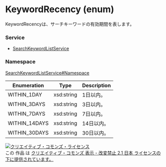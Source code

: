 # KeywordRecency (enum)
KeywordRecencyは、サーチキーワードの有効期間を表します。

### Service
+ [SearchKeywordListService](../../services/SearchKeywordListService.md)

### Namespace
[SearchKeywordListService#Namespace](../../services/SearchKeywordListService.md#namespace)

| Enumeration | Type | Description |
|---|---|---|
| WITHIN_1DAY | xsd:string | 1日以内。 |
| WITHIN_3DAYS | xsd:string | 3日以内。 |
| WITHIN_7DAYS | xsd:string | 7日以内。 |
| WITHIN_14DAYS | xsd:string | 14日以内。 |
| WITHIN_30DAYS | xsd:string | 30日以内。 |

<a rel="license" href="http://creativecommons.org/licenses/by-nd/2.1/jp/">
<img alt="クリエイティブ・コモンズ・ライセンス" style="border-width:0" src="https://i.creativecommons.org/l/by-nd/2.1/jp/88x31.png" />
</a><br />
この 作品 は <a rel="license" href="http://creativecommons.org/licenses/by-nd/2.1/jp/">
クリエイティブ・コモンズ 表示 - 改変禁止 2.1 日本 ライセンスの下に提供されています。</a>
